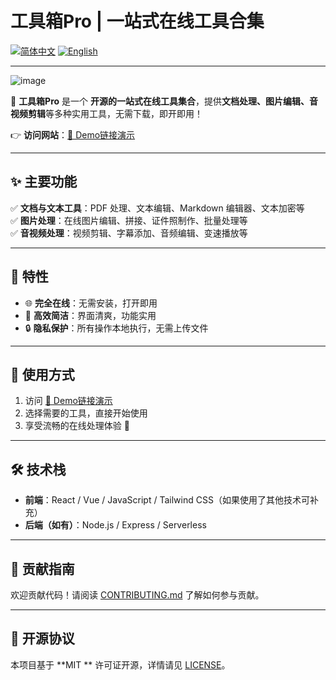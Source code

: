 # **工具箱Pro | 一站式在线工具合集**  

[![简体中文](https://img.shields.io/badge/简体中文-当前-blue)](./README.md) [![English](https://img.shields.io/badge/English-Switch-green)](./README_en.md)

---

![image](https://github.com/user-attachments/assets/4a34d8e3-0635-4878-a295-5c16db51da5e)


🚀 **工具箱Pro** 是一个 **开源的一站式在线工具集合**，提供**文档处理、图片编辑、音视频剪辑**等多种实用工具，无需下载，即开即用！  

👉 **访问网站**：[🔗 Demo链接演示](https://web-tools-spiritmarks-projects.vercel.app/)  

---

## **✨ 主要功能**
✅ **文档与文本工具**：PDF 处理、文本编辑、Markdown 编辑器、文本加密等  
✅ **图片处理**：在线图片编辑、拼接、证件照制作、批量处理等  
✅ **音视频处理**：视频剪辑、字幕添加、音频编辑、变速播放等  

---

## **📌 特性**
- 🌐 **完全在线**：无需安装，打开即用  
- 🚀 **高效简洁**：界面清爽，功能实用  
- 🔒 **隐私保护**：所有操作本地执行，无需上传文件  

---

## **📖 使用方式**
1. 访问 [🔗 Demo链接演示](https://web-tools-spiritmarks-projects.vercel.app/)  
2. 选择需要的工具，直接开始使用  
3. 享受流畅的在线处理体验 🎉  

---

## **🛠 技术栈**
- **前端**：React / Vue / JavaScript / Tailwind CSS（如果使用了其他技术可补充）  
- **后端（如有）**：Node.js / Express / Serverless  

---

## **📢 贡献指南**
欢迎贡献代码！请阅读 [CONTRIBUTING.md](./CONTRIBUTING.md) 了解如何参与贡献。  

---

## **📜 开源协议**
本项目基于 **MIT ** 许可证开源，详情请见 [LICENSE](./LICENSE)。  

